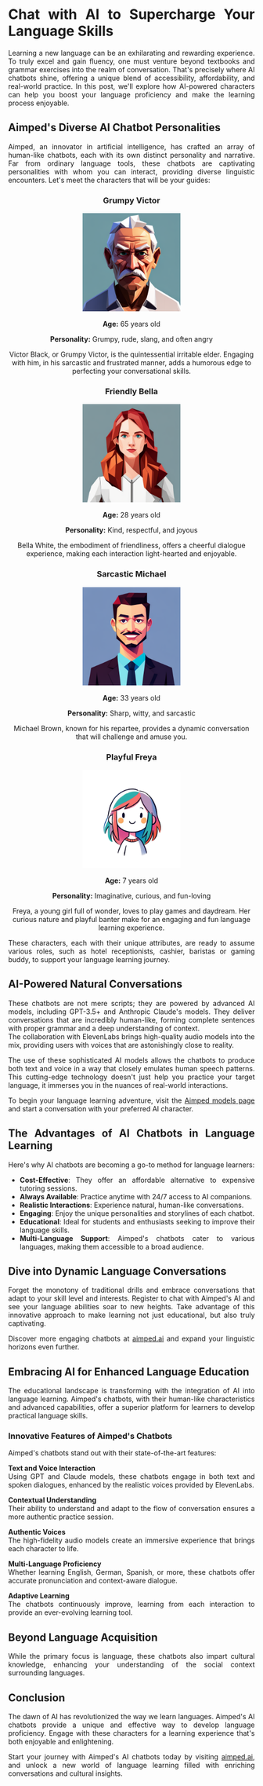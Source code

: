 <div style="text-align: justify;">

# Chat with AI to Supercharge Your Language Skills
Learning a new language can be an exhilarating and rewarding experience. To truly excel and gain fluency, one must venture beyond textbooks and grammar exercises into the realm of conversation. That's precisely where AI chatbots shine, offering a unique blend of accessibility, affordability, and real-world practice. In this post, we'll explore how AI-powered characters can help you boost your language proficiency and make the learning process enjoyable.

## Aimped's Diverse AI Chatbot Personalities  

Aimped, an innovator in artificial intelligence, has crafted an array of human-like chatbots, each with its own distinct personality and narrative. Far from ordinary language tools, these chatbots are captivating personalities with whom you can interact, providing diverse linguistic encounters. Let's meet the characters that will be your guides:

<div style="text-align:center">
<h3>Grumpy Victor</h3>
<img src="media_files/improve-language-skills-with-ai-chatbots/grumpy-old-man.png" alt="Grumpy Victor AI Chatbots" width="200" height="200" />
<p><strong>Age:</strong> 65 years old</p>
<p><strong>Personality:</strong> Grumpy, rude, slang, and often angry</p>
<p>Victor Black, or Grumpy Victor, is the quintessential irritable elder. Engaging with him, in his sarcastic and frustrated manner, adds a humorous edge to perfecting your conversational skills.</p>
</div>

<div style="text-align:center">
<h3>Friendly Bella</h3>
<img src="media_files/improve-language-skills-with-ai-chatbots/friendly-young-lady.png" alt="Friendly Bella AI Chatbots" width="200" height="200" />
<p><strong>Age:</strong> 28 years old</p>
<p><strong>Personality:</strong> Kind, respectful, and joyous</p>
<p>Bella White, the embodiment of friendliness, offers a cheerful dialogue experience, making each interaction light-hearted and enjoyable.</p>
</div>

<div style="text-align:center">
<h3>Sarcastic Michael</h3>
<img src="media_files/improve-language-skills-with-ai-chatbots/sarcastic-adult-man.png" alt="Sarcastic Michael AI Chatbots" width="200" height="200" />
<p><strong>Age:</strong> 33 years old</p>
<p><strong>Personality:</strong> Sharp, witty, and sarcastic</p>
<p>Michael Brown, known for his repartee, provides a dynamic conversation that will challenge and amuse you.</p>
</div>

<div style="text-align:center">
<h3>Playful Freya</h3>
<img src="media_files/improve-language-skills-with-ai-chatbots/freya.jpeg" alt="Playful Freya AI Chatbots" width="200" height="200" />
<p><strong>Age:</strong> 7 years old</p>
<p><strong>Personality:</strong> Imaginative, curious, and fun-loving</p>
<p>Freya, a young girl full of wonder, loves to play games and daydream. Her curious nature and playful banter make for an engaging and fun language learning experience.</p>
</div>

These characters, each with their unique attributes, are ready to assume various roles, such as hotel receptionists, cashier, baristas or gaming buddy, to support your language learning journey.

## AI-Powered Natural Conversations

These chatbots are not mere scripts; they are powered by advanced AI models, including GPT-3.5+ and Anthropic Claude's models. They deliver conversations that are incredibly human-like, forming complete sentences with proper grammar and a deep understanding of context.   
The collaboration with ElevenLabs brings high-quality audio models into the mix, providing users with voices that are astonishingly close to reality.

The use of these sophisticated AI models allows the chatbots to produce both text and voice in a way that closely emulates human speech patterns. This cutting-edge technology doesn't just help you practice your target language, it immerses you in the nuances of real-world interactions.

To begin your language learning adventure, visit the [Aimped models page](https://dev.aimped.ai/models) and start a conversation with your preferred AI character.

## The Advantages of AI Chatbots in Language Learning

Here's why AI chatbots are becoming a go-to method for language learners:

- **Cost-Effective**: They offer an affordable alternative to expensive tutoring sessions.
- **Always Available**: Practice anytime with 24/7 access to AI companions.
- **Realistic Interactions**: Experience natural, human-like conversations.
- **Engaging**: Enjoy the unique personalities and storylines of each chatbot.
- **Educational**: Ideal for students and enthusiasts seeking to improve their language skills.
- **Multi-Language Support**: Aimped's chatbots cater to various languages, making them accessible to a broad audience.

## Dive into Dynamic Language Conversations

Forget the monotony of traditional drills and embrace conversations that adapt to your skill level and interests. Register to chat with Aimped's AI and see your language abilities soar to new heights. Take advantage of this innovative approach to make learning not just educational, but also truly captivating.

Discover more engaging chatbots at [aimped.ai](https://dev.aimped.ai/models) and expand your linguistic horizons even further.

## Embracing AI for Enhanced Language Education

The educational landscape is transforming with the integration of AI into language learning. Aimped's chatbots, with their human-like characteristics and advanced capabilities, offer a superior platform for learners to develop practical language skills.

### Innovative Features of Aimped's Chatbots

Aimped's chatbots stand out with their state-of-the-art features:

**Text and Voice Interaction**  
Using GPT and Claude models, these chatbots engage in both text and spoken dialogues, enhanced by the realistic voices provided by ElevenLabs.

**Contextual Understanding**  
Their ability to understand and adapt to the flow of conversation ensures a more authentic practice session.

**Authentic Voices**  
The high-fidelity audio models create an immersive experience that brings each character to life.

**Multi-Language Proficiency**  
Whether learning English, German, Spanish, or more, these chatbots offer accurate pronunciation and context-aware dialogue.

**Adaptive Learning**  
The chatbots continuously improve, learning from each interaction to provide an ever-evolving learning tool.

## Beyond Language Acquisition

While the primary focus is language, these chatbots also impart cultural knowledge, enhancing your understanding of the social context surrounding languages.

## Conclusion

The dawn of AI has revolutionized the way we learn languages. Aimped's AI chatbots provide a unique and effective way to develop language proficiency. Engage with these characters for a learning experience that's both enjoyable and enlightening.

Start your journey with Aimped's AI chatbots today by visiting [aimped.ai](https://dev.aimped.ai/models), and unlock a new world of language learning filled with enriching conversations and cultural insights.

</div>